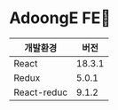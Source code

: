 # AdoongE FE🌱

| **개발환경** | **버전** |
| ------------ | -------- |
| React        | 18.3.1   |
| Redux        | 5.0.1    |
| React-reduc  | 9.1.2    |
